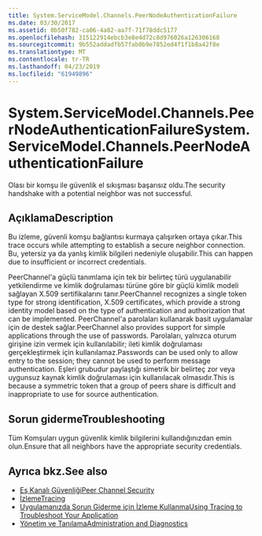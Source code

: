 ```yaml
---
title: System.ServiceModel.Channels.PeerNodeAuthenticationFailure
ms.date: 03/30/2017
ms.assetid: 0b50f782-ca06-4a82-aa7f-71f78ddc5177
ms.openlocfilehash: 315122914ebcb3e8e4d72c8d976026a126306168
ms.sourcegitcommit: 9b552addadfb57fab0b9e7852ed4f1f1b8a42f8e
ms.translationtype: MT
ms.contentlocale: tr-TR
ms.lasthandoff: 04/23/2019
ms.locfileid: "61949896"
---
```

# <a name="systemservicemodelchannelspeernodeauthenticationfailure"></a><span data-ttu-id="385f5-102">System.ServiceModel.Channels.PeerNodeAuthenticationFailure</span><span class="sxs-lookup"><span data-stu-id="385f5-102">System.ServiceModel.Channels.PeerNodeAuthenticationFailure</span></span>
<span data-ttu-id="385f5-103">Olası bir komşu ile güvenlik el sıkışması başarısız oldu.</span><span class="sxs-lookup"><span data-stu-id="385f5-103">The security handshake with a potential neighbor was not successful.</span></span>  
  
## <a name="description"></a><span data-ttu-id="385f5-104">Açıklama</span><span class="sxs-lookup"><span data-stu-id="385f5-104">Description</span></span>  
 <span data-ttu-id="385f5-105">Bu izleme, güvenli komşu bağlantısı kurmaya çalışırken ortaya çıkar.</span><span class="sxs-lookup"><span data-stu-id="385f5-105">This trace occurs while attempting to establish a secure neighbor connection.</span></span> <span data-ttu-id="385f5-106">Bu, yetersiz ya da yanlış kimlik bilgileri nedeniyle oluşabilir.</span><span class="sxs-lookup"><span data-stu-id="385f5-106">This can happen due to insufficient or incorrect credentials.</span></span>  
  
 <span data-ttu-id="385f5-107">PeerChannel'a güçlü tanımlama için tek bir belirteç türü uygulanabilir yetkilendirme ve kimlik doğrulaması türüne göre bir güçlü kimlik modeli sağlayan X.509 sertifikalarını tanır.</span><span class="sxs-lookup"><span data-stu-id="385f5-107">PeerChannel recognizes a single token type for strong identification, X.509 certificates, which provide a strong identity model based on the type of authentication and authorization that can be implemented.</span></span> <span data-ttu-id="385f5-108">PeerChannel'a parolaları kullanarak basit uygulamalar için de destek sağlar.</span><span class="sxs-lookup"><span data-stu-id="385f5-108">PeerChannel also provides support for simple applications through the use of passwords.</span></span> <span data-ttu-id="385f5-109">Parolaları, yalnızca oturum girişine izin vermek için kullanılabilir; ileti kimlik doğrulaması gerçekleştirmek için kullanılamaz.</span><span class="sxs-lookup"><span data-stu-id="385f5-109">Passwords can be used only to allow entry to the session; they cannot be used to perform message authentication.</span></span> <span data-ttu-id="385f5-110">Eşleri grubudur paylaştığı simetrik bir belirteç zor veya uygunsuz kaynak kimlik doğrulaması için kullanılacak olmasıdır.</span><span class="sxs-lookup"><span data-stu-id="385f5-110">This is because a symmetric token that a group of peers share is difficult and inappropriate to use for source authentication.</span></span>  
  
## <a name="troubleshooting"></a><span data-ttu-id="385f5-111">Sorun giderme</span><span class="sxs-lookup"><span data-stu-id="385f5-111">Troubleshooting</span></span>  
 <span data-ttu-id="385f5-112">Tüm Komşuları uygun güvenlik kimlik bilgilerini kullandığınızdan emin olun.</span><span class="sxs-lookup"><span data-stu-id="385f5-112">Ensure that all neighbors have the appropriate security credentials.</span></span>  
  
## <a name="see-also"></a><span data-ttu-id="385f5-113">Ayrıca bkz.</span><span class="sxs-lookup"><span data-stu-id="385f5-113">See also</span></span>

- [<span data-ttu-id="385f5-114">Eş Kanalı Güvenliği</span><span class="sxs-lookup"><span data-stu-id="385f5-114">Peer Channel Security</span></span>](../../../../../docs/framework/wcf/feature-details/peer-channel-security.md)
- [<span data-ttu-id="385f5-115">İzleme</span><span class="sxs-lookup"><span data-stu-id="385f5-115">Tracing</span></span>](../../../../../docs/framework/wcf/diagnostics/tracing/index.md)
- [<span data-ttu-id="385f5-116">Uygulamanızda Sorun Giderme için İzleme Kullanma</span><span class="sxs-lookup"><span data-stu-id="385f5-116">Using Tracing to Troubleshoot Your Application</span></span>](../../../../../docs/framework/wcf/diagnostics/tracing/using-tracing-to-troubleshoot-your-application.md)
- [<span data-ttu-id="385f5-117">Yönetim ve Tanılama</span><span class="sxs-lookup"><span data-stu-id="385f5-117">Administration and Diagnostics</span></span>](../../../../../docs/framework/wcf/diagnostics/index.md)
